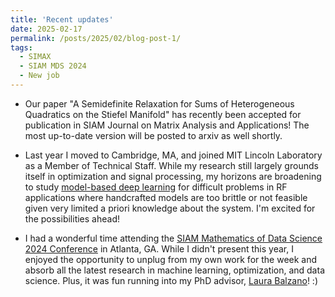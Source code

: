 ```yaml
---
title: 'Recent updates'
date: 2025-02-17
permalink: /posts/2025/02/blog-post-1/
tags:
  - SIMAX
  - SIAM MDS 2024
  - New job
---
```


- Our paper "A Semidefinite Relaxation for Sums of Heterogeneous Quadratics on the Stiefel Manifold" has recently been accepted for publication in SIAM Journal on Matrix Analysis and Applications! The most up-to-date version will be posted to arxiv as well shortly.

- Last year I moved to Cambridge, MA, and joined MIT Lincoln Laboratory as a Member of Technical Staff. While my research still largely grounds itself in optimization and signal processing, my horizons are broadening to study [model-based deep learning](https://arxiv.org/abs/2306.04469) for difficult problems in RF applications where handcrafted models are too brittle or not feasible given very limited a priori knowledge about the system. I'm excited for the possibilities ahead!

- I had a wonderful time attending the [SIAM Mathematics of Data Science 2024 Conference](https://www.siam.org/conferences-events/past-event-archive/mds24/) in Atlanta, GA. While I didn't present this year, I enjoyed the opportunity to unplug from my own work for the week and absorb all the latest research in machine learning, optimization, and data science. Plus, it was fun running into my PhD advisor, [Laura Balzano](https://web.eecs.umich.edu/~girasole/)! :) 



